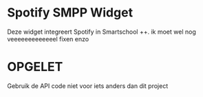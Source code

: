 # Spotify SMPP Widget

Deze widget integreert Spotify in Smartschool ++. ik moet wel nog veeeeeeeeeeeeel fixen enzo

# OPGELET

Gebruik de API code niet voor iets anders dan dit project
